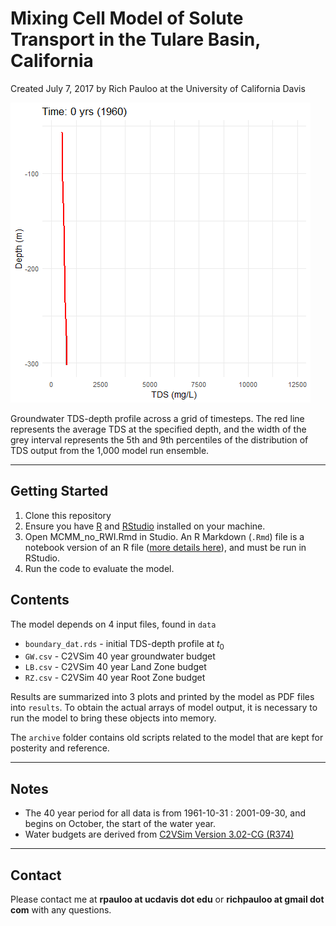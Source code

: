 # Mixing Cell Model of Solute Transport in the Tulare Basin, California  

Created July 7, 2017 by Rich Pauloo at the University of California Davis   


![](salinization.gif)  

Groundwater TDS-depth profile across a grid of timesteps. The red line represents the average TDS at the specified depth, and the width of the grey interval represents the 5th and 9th percentiles of the distribution of TDS output from the 1,000 model run ensemble.  


***  

## Getting Started 

1. Clone this repository  
2. Ensure you have [R](https://www.r-project.org/) and [RStudio](https://www.rstudio.com/) installed on your machine.  
3. Open MCMM_no_RWI.Rmd in Studio. An R Markdown (`.Rmd`) file is a notebook version of an R file ([more details here](https://rmarkdown.rstudio.com/)), and must be run in RStudio.   
4. Run the code to evaluate the model.  


## Contents

The model depends on 4 input files, found in `data`  
 - `boundary_dat.rds` - initial TDS-depth profile at $t_0$  
 - `GW.csv` - C2VSim 40 year groundwater budget  
 - `LB.csv` - C2VSim 40 year Land Zone budget  
 - `RZ.csv` - C2VSim 40 year Root Zone budget  
 
Results are summarized into 3 plots and printed by the model as PDF files into `results`. To obtain the actual arrays of model output, it is necessary to run the model to bring these objects into memory.  

The `archive` folder contains old scripts related to the model that are kept for posterity and reference.  
 
***  

## Notes  
 - The 40 year period for all data is from 1961-10-31 : 2001-09-30, and begins on October, the start of the water year.  
 - Water budgets are derived from [C2VSim Version 3.02-CG (R374)](http://baydeltaoffice.water.ca.gov/modeling/hydrology/C2VSim/index_C2VSIM.cfm)  

***  

## Contact

Please contact me at **rpauloo at ucdavis dot edu** or **richpauloo at gmail dot com** with any questions.   